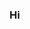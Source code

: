 ### Hi 

<!--
**dgallagher01/dgallagher01** is a ✨ _special_ ✨ repository because its `README.md` (this file) appears on your GitHub profile. -->

